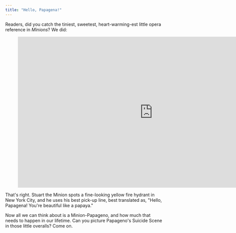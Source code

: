 ```yaml
---
title: "Hello, Papagena!"
---
```


Readers, did you catch the tiniest, sweetest, heart-warming-est little opera reference in *Minions*? We did:

<figure data-type="video">
<iframe width="854" height="480" src="https://www.youtube.com/embed/aG7Cop8QAsg" frameborder="0" allowfullscreen></iframe>
</figure>

That's right. Stuart the Minion spots a fine-looking yellow fire hydrant in New York City, and he uses his best pick-up line, best translated as, "Hello, Papagena! You're beautiful like a papaya."

Now all we can think about is a Minion-Papageno, and how much that needs to happen in our lifetime. Can you picture Papageno's Suicide Scene in those little overalls? Come on.
